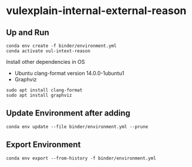 # vulexplain-internal-external-reason
## Up and Run
```console
conda env create -f binder/environment.yml
conda activate vul-intext-reason
```

Install other dependencies in OS
+ Ubuntu clang-format version 14.0.0-1ubuntu1
+ Graphviz
```console
sudo apt install clang-format
sudo apt install graphviz
```

## Update Environment after adding
```console
conda env update --file binder/environment.yml --prune
```
## Export Environment
```console
conda env export --from-history -f binder/environment.yml
```
